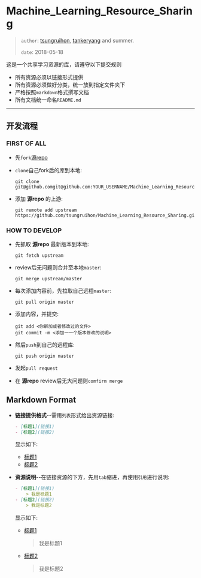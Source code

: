 # Machine_Learning_Resource_Sharing

> `author`: [tsungruihon](https://github.com/tsungruihon), [tankeryang](https://github.com/tankeryang) and summer.
>
> `date`: 2018-05-18

这是一个共享学习资源的库，请遵守以下提交规则

- 所有资源必须以链接形式提供
- 所有资源必须做好分类，统一放到指定文件夹下
- 严格按照`markdown`格式撰写文档
- 所有文档统一命名`README.md`

------

## 开发流程

### FIRST OF ALL

- 先`fork`[源repo](https://github.com/tsungruihon/Machine-Learning-Resource-Sharing)

- `clone`自己fork后的库到本地:
    ```shell
    git clone git@github.comgit@github.com:YOUR_USERNAME/Machine_Learning_Resource_Sharing.git
    ```

- 添加 __源repo__ 的上游:
    ```shell
    git remote add upstream https://github.com/tsungruihon/Machine_Learning_Resource_Sharing.git
    ```

### HOW TO DEVELOP

- 先抓取 __源repo__ 最新版本到本地:
    ```shell
    git fetch upstream
    ```

- review后无问题则合并至本地`master`:
    ```shell
    git merge upstream/master
    ```

- 每次添加内容前，先拉取自己远程`master`:
    ```shell
    git pull origin master
    ```

- 添加内容，并提交:
    ```shell
    git add <你新加或者修改过的文件>
    git commit -m <添加⼀一个版本修改的说明>
    ```

- 然后`push`到自己的远程库:
    ```shell
    git push origin master
    ```

- 发起`pull request`
- 在 __源repo__ review后无大问题则`comfirm merge`

## Markdown Format

- __链接提供格式__--需用`列表`形式给出资源链接:
    ```markdown
    - [标题1](链接1)
    - [标题2](链接2)
    ```
    显示如下:
    - [标题1]()
    - [标题2]()

- __资源说明__--在链接资源的下方，先用`tab`缩进，再使用`引用`进行说明:
    ```markdown
    - [标题1](链接1)
        > 我是标题1
    - [标题2](链接2)
        > 我是标题2
    ```
    显示如下:
    - [标题1](链接1)
        > 我是标题1
    - [标题2](链接2)
        > 我是标题2